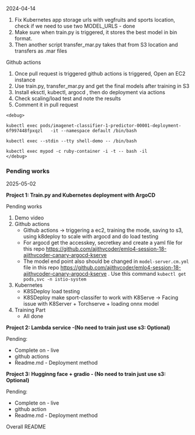 2024-04-14

1. Fix Kubernetes app storage urls with vegfruits and sports location, check if we need to use two MODEL_URLS - done
2. Make sure when train.py is triggered, it stores the best model in bin format.
3. Then another script transfer_mar.py takes that from S3 location and transfers as .mar files

Github actions
1. Once pull request is triggered github actions is triggered, Open an EC2 instance
2. Use train.py, transfer_mar.py and get the final models after training in S3
3. Install eksctl, kubectl, argocd , then do deployment via actions
4. Check scaling/load test and note the results
5. Comment it in pull request

```
<debug>

kubectl exec pods/imagenet-classifier-1-predictor-00001-deployment-6f997448fpxqzl   -it --namespace default /bin/bash

kubectl exec --stdin --tty shell-demo -- /bin/bash

kubectl exec mypod -c ruby-container -i -t -- bash -il
</debug>
```

### Pending works

2025-05-02

**Project 1: Train.py and Kubernetes deployment with ArgoCD**

Pending works

1. Demo video
2. Github actions
    - Github actions -> triggering a ec2, training the mode, saving to s3, using k8deploy to scale with argocd and do load testing
    - For argocd get the accesskey, secretkey and create a yaml file for this repo https://github.com/ajithvcoder/emlo4-session-18-ajithvcoder-canary-argocd-kserve
    - The model end point also should be changed in `model-server.cm.yml` file in this repo https://github.com/ajithvcoder/emlo4-session-18-ajithvcoder-canary-argocd-kserve . Use this command `kubectl get pods,svc -n istio-system`
3. Kubernetes
    - K8SDeploy load testing
    - K8SDeploy make sport-classifer to work with K8Serve -> Facing issue with K8Server + Torchserve + loading onnx model
4. Training Part
    - All done


**Project 2: Lambda service -(No need to train just use s3: Optional)**

Pending:
- Complete on - live 
- github actions
- Readme.md - Deployment method

**Project 3: Hugginng face + gradio - (No need to train just use s3: Optional)**

Pending:
- Complete on - live 
- github action
- Readme.md - Deployment method

Overall README
